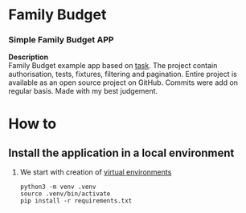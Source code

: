 # Family Budget
### Simple Family Budget APP
**Description**  
Family Budget example app based on [task](TASKS.md).
The project contain authorisation, tests, fixtures, filtering and pagination.
Entire project is available as an open source project on GitHub.
Commits were add on regular basis. Made with my best judgement.

# How to
## **Install the application in a local environment**
1. We start with creation of [virtual environments](https://docs.python.org/3/library/venv.html)
    ```
    python3 -m venv .venv
    source .venv/bin/activate
    pip install -r requirements.txt
    ```
